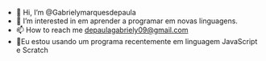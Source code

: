 - 👋 Hi, I’m @Gabrielymarquesdepaula
- 👀 I’m interested in   em aprender a programar em novas linguagens.
- 📫 How to reach me depaulagabriely09@gmail.com 
- 🌱Eu estou usando um programa recentemente em linguagem JavaScript e Scratch
